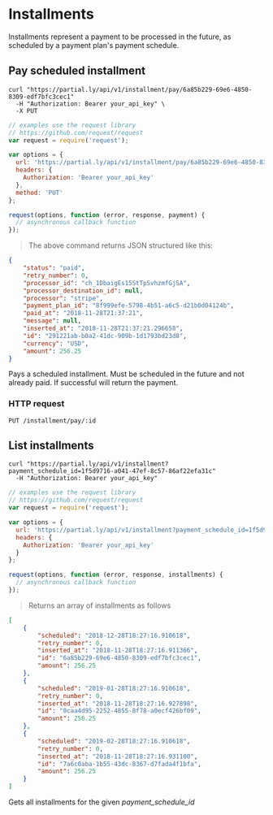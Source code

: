 # Installments

Installments represent a payment to be processed in the future, as scheduled by a payment plan's payment schedule.

## Pay scheduled installment

```shell
curl "https://partial.ly/api/v1/installment/pay/6a85b229-69e6-4850-8309-edf7bfc3cec1"
  -H "Authorization: Bearer your_api_key" \
  -X PUT
```

```javascript
// examples use the request library
// https://github.com/request/request
var request = require('request');

var options = {
  url: 'https://partial.ly/api/v1/installment/pay/6a85b229-69e6-4850-8309-edf7bfc3cec1',
  headers: {
    Authorization: 'Bearer your_api_key'
  },
  method: 'PUT'
};

request(options, function (error, response, payment) {
  // asynchronous callback function
});
```

> The above command returns JSON structured like this:

```json
{
    "status": "paid",
    "retry_number": 0,
    "processor_id": "ch_1DbaigEs15StTpSvhzmfGjSA",
    "processor_destination_id": null,
    "processor": "stripe",
    "payment_plan_id": "8f999efe-5798-4b51-a6c5-d21b0d04124b",
    "paid_at": "2018-11-28T21:37:21",
    "message": null,
    "inserted_at": "2018-11-28T21:37:21.296658",
    "id": "291221ab-b0a2-41dc-909b-1d1793bd23d8",
    "currency": "USD",
    "amount": 256.25
}
```

Pays a scheduled installment. Must be scheduled in the future and not already paid. If successful will return the payment.

### HTTP request

`PUT /installment/pay/:id`

## List installments

```shell
curl "https://partial.ly/api/v1/installment?payment_schedule_id=1f5d9716-a041-47ef-8c57-86af22efa31c"
  -H "Authorization: Bearer your_api_key"
```

```javascript
// examples use the request library
// https://github.com/request/request
var request = require('request');

var options = {
  url: 'https://partial.ly/api/v1/installment?payment_schedule_id=1f5d9716-a041-47ef-8c57-86af22efa31c',
  headers: {
    Authorization: 'Bearer your_api_key'
  }
};

request(options, function (error, response, installments) {
  // asynchronous callback function
});
```
> Returns an array of installments as follows

```json
[
    {
        "scheduled": "2018-12-28T18:27:16.910618",
        "retry_number": 0,
        "inserted_at": "2018-11-28T18:27:16.911366",
        "id": "6a85b229-69e6-4850-8309-edf7bfc3cec1",
        "amount": 256.25
    },
    {
        "scheduled": "2019-01-28T18:27:16.910618",
        "retry_number": 0,
        "inserted_at": "2018-11-28T18:27:16.927898",
        "id": "0caa4d95-2252-4855-8f78-a0ecf426bf09",
        "amount": 256.25
    },
    {
        "scheduled": "2019-02-28T18:27:16.910618",
        "retry_number": 0,
        "inserted_at": "2018-11-28T18:27:16.931100",
        "id": "7a6c0aba-1b55-43dc-8367-d7fada4f1bfa",
        "amount": 256.25
    }
]
```

Gets all installments for the given *payment_schedule_id*
